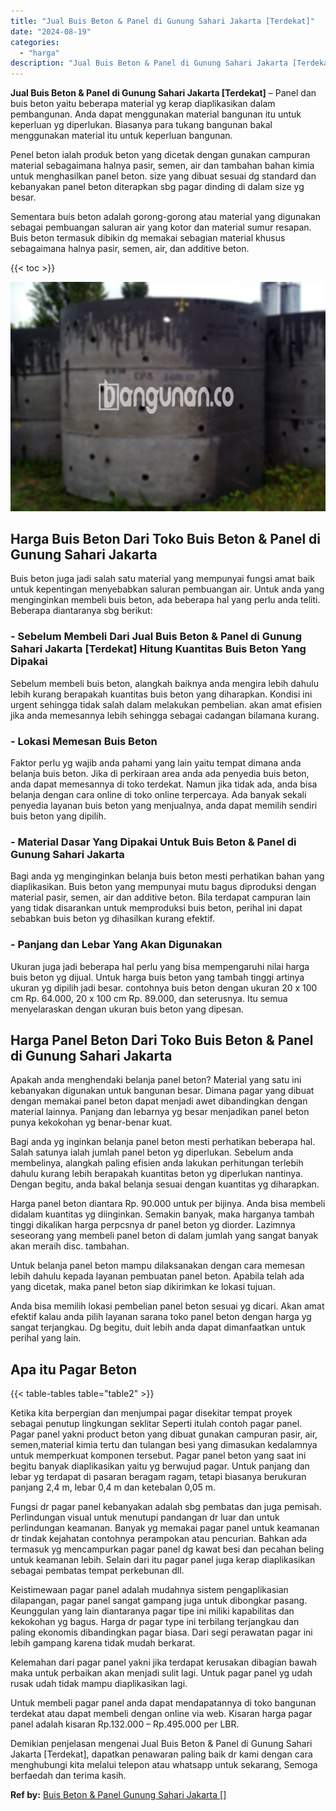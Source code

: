 ```yaml
---
title: "Jual Buis Beton & Panel di Gunung Sahari Jakarta [Terdekat]"
date: "2024-08-19"
categories: 
  - "harga"
description: "Jual Buis Beton & Panel di Gunung Sahari Jakarta [Terdekat]. Demikian penjelasan mengenai Jual Buis Beton & Panel di Gunung Sahari Jakarta [Terdekat], dapa..."
---
```


**Jual Buis Beton & Panel di Gunung Sahari Jakarta \[Terdekat\]** – Panel dan buis beton yaitu beberapa material yg kerap diaplikasikan dalam pembangunan. Anda dapat menggunakan material bangunan itu untuk keperluan yg diperlukan. Biasanya para tukang bangunan bakal menggunakan material itu untuk keperluan bangunan.

Penel beton ialah produk beton yang dicetak dengan gunakan campuran material sebagaimana halnya pasir, semen, air dan tambahan bahan kimia untuk menghasilkan panel beton. size yang dibuat sesuai dg standard dan kebanyakan panel beton diterapkan sbg pagar dinding di dalam size yg besar.

Sementara buis beton adalah gorong-gorong atau material yang digunakan sebagai pembuangan saluran air yang kotor dan material sumur resapan. Buis beton termasuk dibikin dg memakai sebagian material khusus sebagaimana halnya pasir, semen, air, dan additive beton.

{{< toc >}}

![Jual Buis Beton & Panel di Gunung Sahari Jakarta [Terdekat]](/images/jual-panel-buis-beton-murah-24.png)

## Harga Buis Beton Dari Toko Buis Beton & Panel di Gunung Sahari Jakarta

Buis beton juga jadi salah satu material yang mempunyai fungsi amat baik untuk kepentingan menyebabkan saluran pembuangan air. Untuk anda yang menginginkan membeli buis beton, ada beberapa hal yang perlu anda teliti. Beberapa diantaranya sbg berikut:

### \- Sebelum Membeli Dari Jual Buis Beton & Panel di Gunung Sahari Jakarta \[Terdekat\] Hitung Kuantitas Buis Beton Yang Dipakai

Sebelum membeli buis beton, alangkah baiknya anda mengira lebih dahulu lebih kurang berapakah kuantitas buis beton yang diharapkan. Kondisi ini urgent sehingga tidak salah dalam melakukan pembelian. akan amat efisien jika anda memesannya lebih sehingga sebagai cadangan bilamana kurang.

### \- Lokasi Memesan Buis Beton

Faktor perlu yg wajib anda pahami yang lain yaitu tempat dimana anda belanja buis beton. Jika di perkiraan area anda ada penyedia buis beton, anda dapat memesannya di toko terdekat. Namun jika tidak ada, anda bisa belanja dengan cara online di toko online terpercaya. Ada banyak sekali penyedia layanan buis beton yang menjualnya, anda dapat memilih sendiri buis beton yang dipilih.

### \- Material Dasar Yang Dipakai Untuk Buis Beton & Panel di Gunung Sahari Jakarta

Bagi anda yg menginginkan belanja buis beton mesti perhatikan bahan yang diaplikasikan. Buis beton yang mempunyai mutu bagus diproduksi dengan material pasir, semen, air dan additive beton. Bila terdapat campuran lain yang tidak disarankan untuk memproduksi buis beton, perihal ini dapat sebabkan buis beton yg dihasilkan kurang efektif.

### \- Panjang dan Lebar Yang Akan Digunakan

Ukuran juga jadi beberapa hal perlu yang bisa mempengaruhi nilai harga buis beton yg dijual. Untuk harga buis beton yang tambah tinggi artinya ukuran yg dipilih jadi besar. contohnya buis beton dengan ukuran 20 x 100 cm Rp. 64.000, 20 x 100 cm Rp. 89.000, dan seterusnya. Itu semua menyelaraskan dengan ukuran buis beton yang dipesan.

## Harga Panel Beton Dari Toko Buis Beton & Panel di Gunung Sahari Jakarta

Apakah anda menghendaki belanja panel beton? Material yang satu ini kebanyakan digunakan untuk bangunan besar. Dimana pagar yang dibuat dengan memakai panel beton dapat menjadi awet dibandingkan dengan material lainnya. Panjang dan lebarnya yg besar menjadikan panel beton punya kekokohan yg benar-benar kuat.

Bagi anda yg inginkan belanja panel beton mesti perhatikan beberapa hal. Salah satunya ialah jumlah panel beton yg diperlukan. Sebelum anda membelinya, alangkah paling efisien anda lakukan perhitungan terlebih dahulu kurang lebih berapakah kuantitas beton yg diperlukan nantinya. Dengan begitu, anda bakal belanja sesuai dengan kuantitas yg diharapkan.

Harga panel beton diantara Rp. 90.000 untuk per bijinya. Anda bisa membeli didalam kuantitas yg diinginkan. Semakin banyak, maka harganya tambah tinggi dikalikan harga perpcsnya dr panel beton yg diorder. Lazimnya seseorang yang membeli panel beton di dalam jumlah yang sangat banyak akan meraih disc. tambahan.

Untuk belanja panel beton mampu dilaksanakan dengan cara memesan lebih dahulu kepada layanan pembuatan panel beton. Apabila telah ada yang dicetak, maka panel beton siap dikirimkan ke lokasi tujuan.

Anda bisa memilih lokasi pembelian panel beton sesuai yg dicari. Akan amat efektif kalau anda pilih layanan sarana toko panel beton dengan harga yg sangat terjangkau. Dg begitu, duit lebih anda dapat dimanfaatkan untuk perihal yang lain.

## Apa itu Pagar Beton

{{< table-tables table="table2" >}}

Ketika kita berpergian dan menjumpai pagar disekitar tempat proyek sebagai penutup lingkungan seklitar Seperti itulah contoh pagar panel. Pagar panel yakni product beton yang dibuat gunakan campuran pasir, air, semen,material kimia tertu dan tulangan besi yang dimasukan kedalamnya untuk memperkuat komponen tersebut. Pagar panel beton yang saat ini begitu banyak diaplikasikan yaitu yg berwujud pagar. Untuk panjang dan lebar yg terdapat di pasaran beragam ragam, tetapi biasanya berukuran panjang 2,4 m, lebar 0,4 m dan ketebalan 0,05 m.

Fungsi dr pagar panel kebanyakan adalah sbg pembatas dan juga pemisah. Perlindungan visual untuk menutupi pandangan dr luar dan untuk perlindungan keamanan. Banyak yg memakai pagar panel untuk keamanan dr tindak kejahatan contohnya perampokan atau pencurian. Bahkan ada termasuk yg mencampurkan pagar panel dg kawat besi dan pecahan beling untuk keamanan lebih. Selain dari itu pagar panel juga kerap diaplikasikan sebagai pembatas tempat perkebunan dll.

Keistimewaan pagar panel adalah mudahnya sistem pengaplikasian dilapangan, pagar panel sangat gampang juga untuk dibongkar pasang. Keunggulan yang lain diantaranya pagar tipe ini miliki kapabilitas dan kekokohan yg bagus. Harga dr pagar type ini terbilang terjangkau dan paling ekonomis dibandingkan pagar biasa. Dari segi perawatan pagar ini lebih gampang karena tidak mudah berkarat.

Kelemahan dari pagar panel yakni jika terdapat kerusakan dibagian bawah maka untuk perbaikan akan menjadi sulit lagi. Untuk pagar panel yg udah rusak udah tidak mampu diaplikasikan lagi.

Untuk membeli pagar panel anda dapat mendapatannya di toko bangunan terdekat atau dapat membeli dengan online via web. Kisaran harga pagar panel adalah kisaran Rp.132.000 – Rp.495.000 per LBR.

Demikian penjelasan mengenai Jual Buis Beton & Panel di Gunung Sahari Jakarta \[Terdekat\], dapatkan penawaran paling baik dr kami dengan cara menghubungi kita melalui telepon atau whatsapp untuk sekarang, Semoga berfaedah dan terima kasih.

**Ref by:** [Buis Beton & Panel Gunung Sahari Jakarta []](https://id.wikipedia.org/wiki/Buis)
